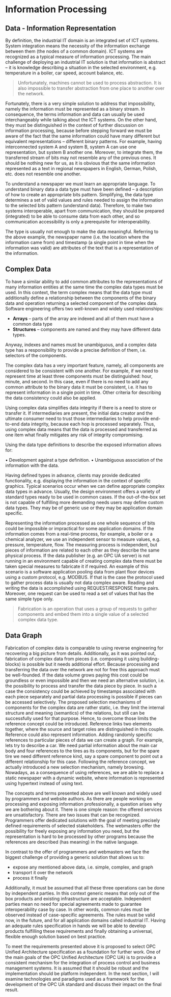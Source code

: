 # Information Processing

## Data - Information Representation

By definition, the industrial IT domain is an integrated set of ICT systems. System integration means the necessity of the information exchange between them (the nodes of a common domain). ICT systems are recognized as a typical measure of information processing. The main challenge of deploying an industrial IT solution is that information is abstract – it is knowledge describing a situation in the selected environment, e.g. temperature in a boiler, car speed, account balance, etc.

>Unfortunately, machines cannot be used to process abstraction. It is also impossible to transfer abstraction from one place to another over the network.

Fortunately, there is a very simple solution to address that impossibility, namely the information must be represented as a binary stream. In consequence, the terms information and data can usually be used interchangeably while talking about the ICT systems. On the other hand, they must be distinguished in the context of further discussion on information processing, because before stepping forward we must be aware of the fact that the same information could have many different but equivalent representations – different binary patterns. For example, having interconnected system A and system B, system A can use one representation, but system B another one. Moreover, to integrate them, the transferred stream of bits may not resemble any of the previous ones. It should be nothing new for us, as it is obvious that the same information represented as a text in regional newspapers in English, German, Polish, etc. does not resemble one another.

To understand a newspaper we must learn an appropriate language. To understand binary data a data type must have been defined – a description of how to create an appropriate bits pattern. Simplifying, the data type determines a set of valid values and rules needed to assign the information to the selected bits pattern (understand data). Therefore, to make two systems interoperable, apart from communication, they should be prepared (integrated) to be able to consume data from each other, and so communication accessibility is only a prerequisite for interoperability.

The type is usually not enough to make the data meaningful. Referring to the above example, the newspaper name (i.e. the location where the information came from) and timestamp (a single point in time when the information was valid) are attributes of the text that is a representation of the information.

## Complex Data

To have a similar ability to add common attributes to the representations of many information entities at the same time the complex data types must be used. In this context, the term complex means that the data type must additionally define a relationship between the components of the binary data and operation returning a selected component of the complex data. Software engineering offers two well-known and widely used relationships:

- **Arrays** – parts of the array are indexed and all of them must have a common data type
- **Structures** – components are named and they may have different data types.

Anyway, indexes and names must be unambiguous, and a complex data type has a responsibility to provide a precise definition of them, i.e. selectors of the components.

The complex data has a very important feature, namely, all components are considered to be consistent with one another. For example, if we need to represent time at least three components must be distinguished: hour, minute, and second. In this case, even if there is no need to add any common attribute to the binary data it must be consistent, i.e. it has to represent information in a single point in time. Other criteria for describing the data consistency could also be applied.

Using complex data simplifies data integrity if there is a need to store or transfer it. If intermediaries are present, the initial data creator and the ultimate consumer need to trust those intermediaries to help provide end-to-end data integrity, because each hop is processed separately. Thus, using complex data means that the data is processed and transferred as one item what finally mitigates any risk of integrity compromising.

Using the data type definitions to describe the exposed information allows for:

•    Development against a type definition.
•    Unambiguous association of the information with the data.

Having defined types in advance, clients may provide dedicated functionality, e.g. displaying the information in the context of specific graphics. Typical scenarios occur when we can define appropriate complex data types in advance. Usually, the design environment offers a variety of standard types ready to be used in common cases. If the out-of-the-box set is not capable of fulfilling more demanding needs users may define custom data types. They may be of generic use or they may be application domain specific.

Representing the information processed as one whole sequence of bits could be impossible or impractical for some application domains. If the information comes from a real-time process, for example, a boiler or a chemical analyzer, we use an independent sensor to measure values, e.g. pressure, temperature, flow. The measuring process is independent, but pieces of information are related to each other as they describe the same physical process. If the data publisher (e.g. an OPC UA server) is not running in an environment capable of creating complex data there must be taken special measures to fabricate it if required. An example of this scenario is a software application pooling data from plant floor devices using a custom protocol, e.g. MODBUS. If that is the case the protocol used to gather process data is usually not data complex aware. Reading and writing the data is accomplished using REQUEST/RESPONSE frame pairs. Moreover, one request can be used to read a set of values that has the same simple type only.

> Fabrication is an operation that uses a group of requests to gather components and embed them into a single value of a selected complex data type.

## Data Graph

Fabrication of complex data is comparable to using reverse engineering for recovering a big picture from details. Additionally, as it was pointed out, fabrication of complex data from pieces (i.e. composing it using building-blocks) is possible but it needs additional effort. Because processing and transferring the data over the network are not for free this approach must be well-founded. If the data volume grows paying this cost could be groundless or even impossible and then we need an alternative solution, i.e. the possibility to process and transfer the data piece by piece. In such a case the consistency could be achieved by timestamps associated with each piece separately and partial data processing is possible if pieces can be accessed selectively. The proposed selection mechanisms of components for the complex data are rather static, i.e. they limit the internal structure and meaning (semantics) of the relations, but still can be successfully used for that purpose. Hence, to overcome those limits the reference concept could be introduced. Reference links two elements together, where the source and target roles are distinguished in this couple. Reference could also represent information. Adding randomly specific references to particular pieces of data we can create a graph. For example, lets try to describe a car. We need partial information about the main car body and four references to the tires as its components, but for the spare tire we need different reference kind, say a spare component to point out a different relationship for this case. Following the reference concept, we actually introduced a new selection mechanism, namely browsing. Nowadays, as a consequence of using references, we are able to replace a static newspaper with a dynamic website, where information is represented using hypertext instead of using text.

The concepts and terms presented above are well known and widely used by programmers and website authors. As there are people working on processing and exposing information professionally, a question arises why we are bothering about it. There is one simple reason: the offered services are unsatisfactory. There are two issues that can be recognized. Programmers offer dedicated solutions with the goal of meeting precisely defined requirements of selected stakeholders. The webmasters offer the possibility for freely exposing any information you need, but the representation is hard to be processed by other programs because the references are described (has meaning) in the native language.

In contrast to the offer of programmers and webmasters we face the biggest challenge of providing a generic solution that allows us to:

- expose any mentioned above data, i.e. simple, complex, and graph
- transport it over the network
- process it finally

Additionally, it must be assumed that all these three operations can be done by independent parties.  In this context generic means that only out of the box products and existing infrastructure are acceptable. Independent parties mean no need for special agreements made to guarantee interoperability case by case. In other words, common rules must be observed instead of case-specific agreements. The rules must be valid now, in the future, and for all application domains called industrial IT. Having an adequate rules specification in hands we will be able to develop products fulfilling these requirements and finally obtaining a universal, flexible enough solution based on best practice.

To meet the requirements presented above it is proposed to select OPC Unified Architecture specification as a foundation for further work. One of the main goals of the OPC Unified Architecture (OPC UA) is to provide a consistent mechanism for the integration of process control and business management systems. It is assumed that it should be robust and the implementation should be platform independent. In the next section, I will examine technologies and paradigms used as a framework for the development of the OPC UA standard and discuss their impact on the final result.

